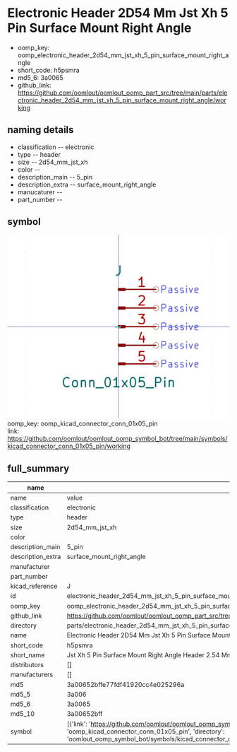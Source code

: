 # Electronic Header 2D54 Mm Jst Xh 5 Pin Surface Mount Right Angle

  
* oomp_key: oomp_electronic_header_2d54_mm_jst_xh_5_pin_surface_mount_right_angle 
* short_code: h5psmra
* md5_6: 3a0065  
* github_link: https://github.com/oomlout/oomlout_oomp_part_src/tree/main/parts/electronic_header_2d54_mm_jst_xh_5_pin_surface_mount_right_angle/working  
## naming details
* classification -- electronic
* type -- header
* size -- 2d54_mm_jst_xh
* color -- 
* description_main -- 5_pin
* description_extra -- surface_mount_right_angle
* manucaturer -- 
* part_number -- 



## symbol

![](symbol/0/working/working_600.png)  
oomp_key: oomp_kicad_connector_conn_01x05_pin  
link: https://github.com/oomlout/oomlout_oomp_symbol_bot/tree/main/symbols/kicad_connector_conn_01x05_pin/working  


## full_summary
| name | value | 
| --- | --- | 
| name | value | 
| classification | electronic | 
| type | header | 
| size | 2d54_mm_jst_xh | 
| color |  | 
| description_main | 5_pin | 
| description_extra | surface_mount_right_angle | 
| manufacturer |  | 
| part_number |  | 
| kicad_reference | J | 
| id | electronic_header_2d54_mm_jst_xh_5_pin_surface_mount_right_angle | 
| oomp_key | oomp_electronic_header_2d54_mm_jst_xh_5_pin_surface_mount_right_angle | 
| github_link | https://github.com/oomlout/oomlout_oomp_part_src/tree/main/parts/electronic_header_2d54_mm_jst_xh_5_pin_surface_mount_right_angle/working | 
| directory | parts/electronic_header_2d54_mm_jst_xh_5_pin_surface_mount_right_angle | 
| name | Electronic Header 2D54 Mm Jst Xh 5 Pin Surface Mount Right Angle | 
| short_code | h5psmra | 
| short_name | Jst Xh 5 Pin Surface Mount Right Angle Header 2.54 Mm Pitch | 
| distributors | [] | 
| manufacturers | [] | 
| md5 | 3a00652bffe77fdf41920cc4e025296a | 
| md5_5 | 3a006 | 
| md5_6 | 3a0065 | 
| md5_10 | 3a00652bff | 
| symbol | [{'link': 'https://github.com/oomlout/oomlout_oomp_symbol_bot/tree/main/symbols/kicad_connector_conn_01x05_pin', 'oomp_key': 'oomp_kicad_connector_conn_01x05_pin', 'directory': 'oomlout_oomp_symbol_bot/symbols/kicad_connector_conn_01x05_pin//working/working.kicad_sym'}] | 
